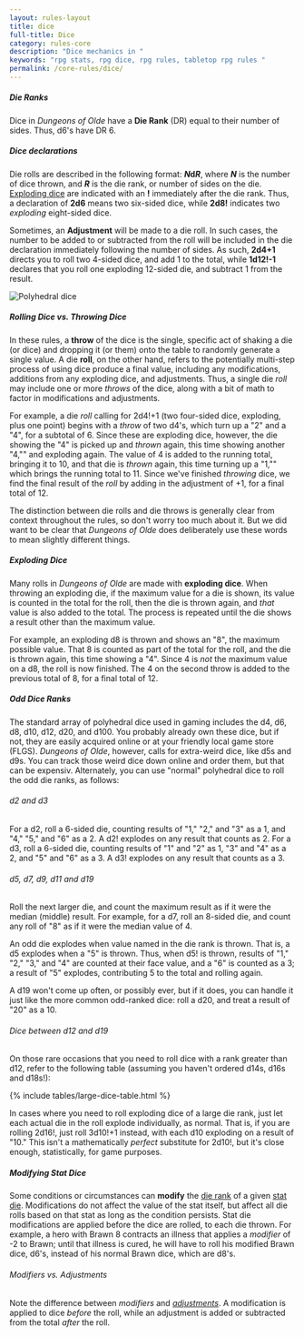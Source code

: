 ```yaml
---
layout: rules-layout
title: dice
full-title: Dice
category: rules-core
description: "Dice mechanics in "
keywords: "rpg stats, rpg dice, rpg rules, tabletop rpg rules "
permalink: /core-rules/dice/
---
```



<h5 id="die-rank">Die Ranks</h5>
<p>Dice in <em>Dungeons of Olde</em> have a <strong>Die Rank</strong> (DR) equal to their number of sides. Thus, d6's have DR 6.</p>

<h5 id="dice-declaration">Dice declarations</h5>
<p>Die rolls are described in the following format: <strong><em>N</em>d<em>R</em></strong>, where <strong><em>N</em></strong> is the number of dice thrown, and <strong><em>R</em></strong> is the die rank, or number of sides on the die. <a href="#exploding-dice">Exploding dice</a> are indicated with an <strong>!</strong> immediately after the die rank. Thus, a declaration of <strong>2d6</strong> means two six-sided dice, while <strong>2d8!</strong> indicates two <em>exploding</em> eight-sided dice.</p>
<p>Sometimes, an <span id="adjustments"><strong>Adjustment</strong></span> will be made to a die roll. In such cases, the number to be added to or subtracted from the roll will be included in the die declaration immediately following the number of sides. As such, <strong>2d4+1</strong> directs you to roll two 4-sided dice, and add 1 to the total, while <strong>1d12!-1</strong> declares that you roll one exploding 12-sided die, and subtract 1 from the result.</p>

<div class="ph-ins-50 tab-ins-62 cmp-ins-50">
  <img src="{{site.baseurl}}/img/pd-dice-640x500.png" class="" alt="Polyhedral dice" title="Public domain image of polyhedral dice">
</div>

<h5 id="roll-throw">Rolling Dice <span class="no-break">vs. Throwing Dice</span></h5>
<p>In these rules, a <strong>throw</strong> of the dice is the single, specific act of shaking a die (or dice) and dropping it (or them) onto the table to randomly generate a single value. A die <strong>roll</strong>, on the other hand, refers to the potentially multi-step process of using dice produce a final value, including any modifications, additions from any exploding dice, and adjustments. Thus, a single die <em>roll</em> may include one or more <em>throws</em> of the dice, along with a bit of math to factor in modifications and adjustments.</p>
<p>For example, a die <em>roll</em> calling for 2d4!+1 (two four-sided dice, exploding, plus one point) begins with a <em>throw</em> of two d4's, which turn up a "2" and a "4", for a subtotal of 6. Since these are exploding dice, however, the die showing the "4" is picked up and <em>thrown</em> again, this time showing another "4,"" and exploding again. The value of 4 is added to the running total, bringing it to 10, and that die is <em>thrown</em> again, this time turning up a "1,"" which brings the running total to 11. Since we've finished <em>throwing</em> dice, we find the final result of the <em>roll</em> by adding in the adjustment of +1, for a final total of 12.</p>
<p>The distinction between die rolls and die throws is generally clear from context throughout the rules, so don't worry too much about it. But we did want to be clear that <em>Dungeons of Olde</em> does deliberately use these words to mean slightly different things.</p>

<h5 id="exploding-dice">Exploding Dice</h5>
<p>Many rolls in <em>Dungeons of Olde</em> are made with <strong>exploding dice</strong>. When throwing an exploding die, if the maximum value for a die is shown, its value is counted in the total for the roll, then the die is thrown again, and <em>that</em> value is also added to the total. The process is repeated until the die shows a result other than the maximum value.</p>
<p>For example, an exploding d8 is thrown and shows an "8", the maximum possible value. That 8 is counted as part of the total for the roll, and the die is thrown again, this time showing a "4". Since 4 is <em>not</em> the maximum value on a d8, the roll is now finished. The 4 on the second throw is added to the previous total of 8, for a final total of 12.</p>

<h5 id="odd-dice">Odd Dice Ranks</h5>
<p>The standard array of polyhedral dice used in gaming includes the d4, d6, d8, d10, d12, d20, and d100. You probably already own these dice, but if not, they are easily acquired online or at your friendly local game store (FLGS). <em>Dungeons of Olde</em>, however, calls for extra-weird dice, like d5s and d9s. You can track those weird dice down online and order them, but that can be expensiv. Alternately, you can use "normal" polyhedral dice to roll the odd die ranks, as follows:</p>

<h6>d2 and d3</h6>
<p>For a d2, roll a 6-sided die, counting results of "1," "2," and "3" as a 1, and "4," "5," and "6" as a 2. A d2! explodes on any result that counts as 2. For a d3, roll a 6-sided die, counting results of "1" and "2" as 1, "3" and "4" as a 2, and "5" and "6" as a 3. A d3! explodes on any result that counts as a 3.</p>

<h6>d5, d7, d9, d11 and d19</h6>
<p>Roll the next larger die, and count the maximum result as if it were the median (middle) result. For example, for a d7, roll an 8-sided die, and count any roll of "8" as if it were the median value of 4.</p>
<p>An odd die explodes when value named in the die rank is thrown. That is, a d5 explodes when a "5" is thrown. Thus, when d5! is thrown, results of "1," "2," "3," and "4" are counted at their face value, and a "6" is counted as a 3; a result of "5" explodes, contributing 5 to the total and rolling again.</p>
<p>A d19 won't come up often, or possibly ever, but if it does, you can handle it just like the more common odd-ranked dice: roll a d20, and treat a result of "20" as a 10.</p>

<h6>Dice between d12 and d19</h6>
<p>On those rare occasions that you need to roll dice with a rank greater than d12, refer to the following table (assuming you haven't ordered d14s, d16s and d18s!):</p>

<div id="large-dice">
  {% include tables/large-dice-table.html %}
</div>

<p>In cases where you need to roll exploding dice of a large die rank, just let each actual die in the roll explode individually, as normal. That is, if you are rolling 2d16!, just roll 3d10!+1 instead, with each d10 exploding on a result of "10." This isn't a mathematically <em>perfect</em> substitute for 2d10!, but it's close enough, statistically, for game purposes.</p>


<!-- h5 id="adv-disadv">Advantage and Disadvantage</h5>
<p>Some die rolls are made with <strong>Advantage</strong> or <strong>Disadvantage</strong>. When rolling with Advantage, throw two dice and use the <em>more</em> favorable result. For Disadvantage, throw two dice and use the <em>less</em> favorable result. For rolls involving multiple dice, throw two full sets of dice, total each set separately, and use the more or less favorable result, as appropriate.</p -->

<h5 id="modifying-dice">Modifying Stat Dice</h5>
<p>Some conditions or circumstances can <strong>modify</strong> the <a href="#die-rank">die rank</a> of a given <a href="{{site.baseurl}}/core-rules/characters/#stat-dice">stat die</a>. Modifications do not affect the value of the stat itself, but affect all die rolls based on that stat as long as the condition persists. Stat die modifications are applied before the dice are rolled, to each die thrown. For example, a hero with Brawn 8 contracts an illness that applies a <em>modifier</em> of -2 to Brawn; until that illness is cured, he will have to roll his modified Brawn dice, d6's, instead of his normal Brawn dice, which are d8's.</p>

<h6>Modifiers vs. Adjustments</h6>
<p>Note the difference between <em>modifiers</em> and <em><a href="#adjustments">adjustments</a></em>. A modification is applied to dice <em>before</em> the roll, while an adjustment is added or subtracted from the total <em>after</em> the roll.</p>

